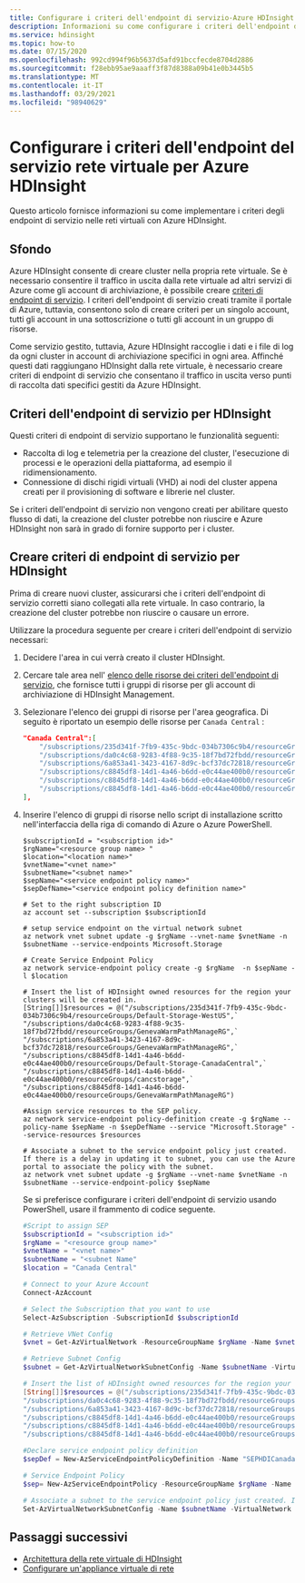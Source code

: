 ```yaml
---
title: Configurare i criteri dell'endpoint di servizio-Azure HDInsight
description: Informazioni su come configurare i criteri dell'endpoint di servizio per la rete virtuale con Azure HDInsight.
ms.service: hdinsight
ms.topic: how-to
ms.date: 07/15/2020
ms.openlocfilehash: 992cd994f96b5637d5afd91bccfecde8704d2886
ms.sourcegitcommit: f28ebb95ae9aaaff3f87d8388a09b41e0b3445b5
ms.translationtype: MT
ms.contentlocale: it-IT
ms.lasthandoff: 03/29/2021
ms.locfileid: "98940629"
---
```

# <a name="configure-virtual-network-service-endpoint-policies-for-azure-hdinsight"></a>Configurare i criteri dell'endpoint del servizio rete virtuale per Azure HDInsight

Questo articolo fornisce informazioni su come implementare i criteri degli endpoint di servizio nelle reti virtuali con Azure HDInsight.

## <a name="background"></a>Sfondo

Azure HDInsight consente di creare cluster nella propria rete virtuale. Se è necessario consentire il traffico in uscita dalla rete virtuale ad altri servizi di Azure come gli account di archiviazione, è possibile creare [criteri di endpoint di servizio](../virtual-network/virtual-network-service-endpoint-policies-overview.md). I criteri dell'endpoint di servizio creati tramite il portale di Azure, tuttavia, consentono solo di creare criteri per un singolo account, tutti gli account in una sottoscrizione o tutti gli account in un gruppo di risorse.

Come servizio gestito, tuttavia, Azure HDInsight raccoglie i dati e i file di log da ogni cluster in account di archiviazione specifici in ogni area. Affinché questi dati raggiungano HDInsight dalla rete virtuale, è necessario creare criteri di endpoint di servizio che consentano il traffico in uscita verso punti di raccolta dati specifici gestiti da Azure HDInsight.

## <a name="service-endpoint-policies-for-hdinsight"></a>Criteri dell'endpoint di servizio per HDInsight

Questi criteri di endpoint di servizio supportano le funzionalità seguenti:

- Raccolta di log e telemetria per la creazione del cluster, l'esecuzione di processi e le operazioni della piattaforma, ad esempio il ridimensionamento.
- Connessione di dischi rigidi virtuali (VHD) ai nodi del cluster appena creati per il provisioning di software e librerie nel cluster.

Se i criteri dell'endpoint di servizio non vengono creati per abilitare questo flusso di dati, la creazione del cluster potrebbe non riuscire e Azure HDInsight non sarà in grado di fornire supporto per i cluster.

## <a name="create-service-endpoint-policies-for-hdinsight"></a>Creare criteri di endpoint di servizio per HDInsight

Prima di creare nuovi cluster, assicurarsi che i criteri dell'endpoint di servizio corretti siano collegati alla rete virtuale. In caso contrario, la creazione del cluster potrebbe non riuscire o causare un errore.

Utilizzare la procedura seguente per creare i criteri dell'endpoint di servizio necessari:

1. Decidere l'area in cui verrà creato il cluster HDInsight.
1. Cercare tale area nell' [elenco delle risorse dei criteri dell'endpoint di servizio](https://github.com/Azure-Samples/hdinsight-enterprise-security/blob/main/hdinsight-service-endpoint-policy-resources.json), che fornisce tutti i gruppi di risorse per gli account di archiviazione di HDInsight Management.
1. Selezionare l'elenco dei gruppi di risorse per l'area geografica. Di seguito è riportato un esempio delle risorse per `Canada Central` :

    ```json
    "Canada Central":[
        "/subscriptions/235d341f-7fb9-435c-9bdc-034b7306c9b4/resourceGroups/Default-Storage-WestUS",
        "/subscriptions/da0c4c68-9283-4f88-9c35-18f7bd72fbdd/resourceGroups/GenevaWarmPathManageRG",
        "/subscriptions/6a853a41-3423-4167-8d9c-bcf37dc72818/resourceGroups/GenevaWarmPathManageRG",
        "/subscriptions/c8845df8-14d1-4a46-b6dd-e0c44ae400b0/resourceGroups/Default-Storage-CanadaCentral",
        "/subscriptions/c8845df8-14d1-4a46-b6dd-e0c44ae400b0/resourceGroups/cancstorage",
        "/subscriptions/c8845df8-14d1-4a46-b6dd-e0c44ae400b0/resourceGroups/GenevaWarmPathManageRG"
    ],
    ```

1. Inserire l'elenco di gruppi di risorse nello script di installazione scritto nell'interfaccia della riga di comando di Azure o Azure PowerShell.

    ```azurecli
    $subscriptionId = "<subscription id>"
    $rgName="<resource group name> "
    $location="<location name>"
    $vnetName="<vnet name>"
    $subnetName="<subnet name>"
    $sepName="<service endpoint policy name>"
    $sepDefName="<service endpoint policy definition name>"
    
    # Set to the right subscription ID
    az account set --subscription $subscriptionId
    
    # setup service endpoint on the virtual network subnet
    az network vnet subnet update -g $rgName --vnet-name $vnetName -n $subnetName --service-endpoints Microsoft.Storage
    
    # Create Service Endpoint Policy
    az network service-endpoint policy create -g $rgName  -n $sepName -l $location
    
    # Insert the list of HDInsight owned resources for the region your clusters will be created in.
    [String[]]$resources = @("/subscriptions/235d341f-7fb9-435c-9bdc-034b7306c9b4/resourceGroups/Default-Storage-WestUS",`
    "/subscriptions/da0c4c68-9283-4f88-9c35-18f7bd72fbdd/resourceGroups/GenevaWarmPathManageRG",`
    "/subscriptions/6a853a41-3423-4167-8d9c-bcf37dc72818/resourceGroups/GenevaWarmPathManageRG",`
    "/subscriptions/c8845df8-14d1-4a46-b6dd-e0c44ae400b0/resourceGroups/Default-Storage-CanadaCentral",`
    "/subscriptions/c8845df8-14d1-4a46-b6dd-e0c44ae400b0/resourceGroups/cancstorage",`
    "/subscriptions/c8845df8-14d1-4a46-b6dd-e0c44ae400b0/resourceGroups/GenevaWarmPathManageRG")
    
    #Assign service resources to the SEP policy.
    az network service-endpoint policy-definition create -g $rgName --policy-name $sepName -n $sepDefName --service "Microsoft.Storage" --service-resources $resources
    
    # Associate a subnet to the service endpoint policy just created. If there is a delay in updating it to subnet, you can use the Azure portal to associate the policy with the subnet.
    az network vnet subnet update -g $rgName --vnet-name $vnetName -n $subnetName --service-endpoint-policy $sepName
    ```

    Se si preferisce configurare i criteri dell'endpoint di servizio usando PowerShell, usare il frammento di codice seguente.
    
    ```powershell
    #Script to assign SEP 
    $subscriptionId = "<subscription id>"
    $rgName = "<resource group name>"
    $vnetName = "<vnet name>"
    $subnetName = "<subnet Name"
    $location = "Canada Central"
    
    # Connect to your Azure Account
    Connect-AzAccount
    
    # Select the Subscription that you want to use
    Select-AzSubscription -SubscriptionId $subscriptionId
    
    # Retrieve VNet Config
    $vnet = Get-AzVirtualNetwork -ResourceGroupName $rgName -Name $vnetName
    
    # Retrieve Subnet Config
    $subnet = Get-AzVirtualNetworkSubnetConfig -Name $subnetName -VirtualNetwork $vnet
    
    # Insert the list of HDInsight owned resources for the region your clusters will be created in.
    [String[]]$resources = @("/subscriptions/235d341f-7fb9-435c-9bdc-034b7306c9b4/resourceGroups/Default-Storage-WestUS",
    "/subscriptions/da0c4c68-9283-4f88-9c35-18f7bd72fbdd/resourceGroups/GenevaWarmPathManageRG",
    "/subscriptions/6a853a41-3423-4167-8d9c-bcf37dc72818/resourceGroups/GenevaWarmPathManageRG",
    "/subscriptions/c8845df8-14d1-4a46-b6dd-e0c44ae400b0/resourceGroups/Default-Storage-CanadaCentral",
    "/subscriptions/c8845df8-14d1-4a46-b6dd-e0c44ae400b0/resourceGroups/cancstorage",
    "/subscriptions/c8845df8-14d1-4a46-b6dd-e0c44ae400b0/resourceGroups/GenevaWarmPathManageRG")
    
    #Declare service endpoint policy definition
    $sepDef = New-AzServiceEndpointPolicyDefinition -Name "SEPHDICanadaCentral" -Description "Service Endpoint Policy Definition" -Service "Microsoft.Storage" -ServiceResource $resources
    
    # Service Endpoint Policy
    $sep= New-AzServiceEndpointPolicy -ResourceGroupName $rgName -Name "SEPHDICanadaCentral" -Location $location -ServiceEndpointPolicyDefinition $sepDef
    
    # Associate a subnet to the service endpoint policy just created. If there is a delay in updating it to subnet, you can use the Azure portal to associate the policy with the subnet.
    Set-AzVirtualNetworkSubnetConfig -Name $subnetName -VirtualNetwork $vnet -AddressPrefix $subnet.AddressPrefix -ServiceEndpointPolicy $sep
    ```

## <a name="next-steps"></a>Passaggi successivi

* [Architettura della rete virtuale di HDInsight](hdinsight-virtual-network-architecture.md)
* [Configurare un'appliance virtuale di rete](./network-virtual-appliance.md)
